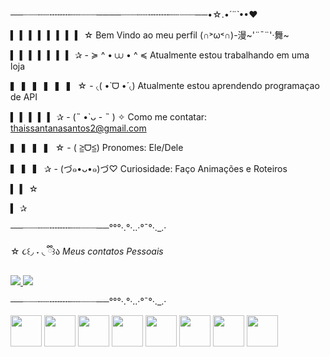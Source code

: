 ──┈┈┈┄┄╌╌╌╌┄┄┈┈┈────┈┈┈┄┄╌╌╌╌┄┄┈┈┈──•☆.•*´¨`*••♥
  
  ▍    ▍    ▍    ▍    ▍    ▍   ▍    ▍ ☆                       Bem Vindo ao meu perfil (∩˃ω˂∩)-漫~'¨¯¨'·舞~

  ▍    ▍    ▍    ▍    ▍    ▍   ▍   ✰                           - ≽ ^ • ⩊ • ^ ≼ Atualmente estou trabalhando em uma loja                         

  ▍    ▍    ▍    ▍    ▍    ▍ ☆                                  - ৻( •̀ ᗜ •́ ৻) Atualmente estou aprendendo programaçao de API                                

  ▍    ▍    ▍    ▍    ▍    ✰                                    - (˵ •̀ ᴗ - ˵ ) ✧ Como me contatar: thaissantanasantos2@gmail.com                                           

  ▍    ▍    ▍    ▍   ☆                                            - ( ≧ᗜ≦) Pronomes: Ele/Dele                                                     
 
  ▍    ▍    ▍    ✰                                                - (づ๑•ᴗ•๑)づ♡ Curiosidade: Faço Animações e Roteiros              
                                                                                                                    
  ▍    ▍   ☆                                                       

  ▍   ✰      

 ──┈┈┈┄┄╌╌╌╌┄┄┈┈┈──°°°·.°·..·°¯°·._.·

 ☆      ૮꒰◞ ˕ ◟ ྀི꒱ა *Meus contatos Pessoais*          

 <div display = "incline">
<a href = "https://pdf.ac/1F2pqX">
  <img src="https://img.shields.io/badge/Discord-%235865F2.svg?style=for-the-badge&logo=discord&logoColor=white"/>
</a>


<a href = "">
<img src="https://img.shields.io/badge/LinkedIn-0077B5?style=for-the-badge&logo=linkedin&logoColor=white"/>
</a>
</div>

 ──┈┈┈┄┄╌╌╌╌┄┄┈┈┈──°°°·.°·..·°¯°·._.·
 
<div display = "incline">
<img width = "50" heigth ="50" src="https://cdn.jsdelivr.net/gh/devicons/devicon@latest/icons/html5/html5-plain.svg" />
<img width ="50" heigth ="50" src="https://cdn.jsdelivr.net/gh/devicons/devicon@latest/icons/css3/css3-plain.svg" />
<img width ="50" heigth ="50" src="https://cdn.jsdelivr.net/gh/devicons/devicon@latest/icons/vscode/vscode-original.svg" />
<img  width ="50" heigth ="50" src="https://cdn.jsdelivr.net/gh/devicons/devicon@latest/icons/mysql/mysql-original.svg" />   
<img width ="50" heigth ="50" src="https://cdn.jsdelivr.net/gh/devicons/devicon@latest/icons/javascript/javascript-plain.svg" />
<img width ="50" heigth ="50" src="https://cdn.jsdelivr.net/gh/devicons/devicon@latest/icons/gimp/gimp-plain.svg" />  
<img width ="50" heigth ="50" src="https://icongr.am/devicon/git-original.svg?size=128&color=currentColor" />  
<img width ="50" heigth ="50" src="https://media.imgcdn.org/repo/2023/06/medibang-paint-pro/6494179e4e314-medibang-paint-pro-Icon.webp" />  
</div>





